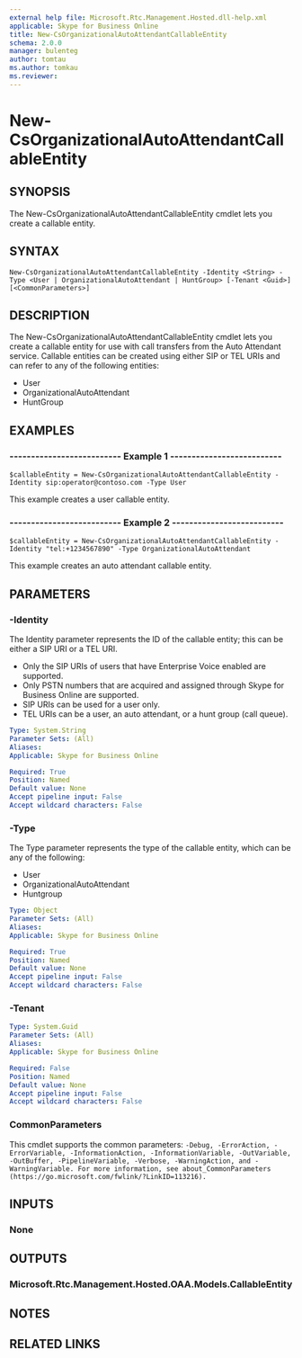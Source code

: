 ```yaml
---
external help file: Microsoft.Rtc.Management.Hosted.dll-help.xml
applicable: Skype for Business Online
title: New-CsOrganizationalAutoAttendantCallableEntity
schema: 2.0.0
manager: bulenteg
author: tomtau
ms.author: tomkau
ms.reviewer:
---
```


# New-CsOrganizationalAutoAttendantCallableEntity

## SYNOPSIS
The New-CsOrganizationalAutoAttendantCallableEntity cmdlet lets you create a callable entity.

## SYNTAX

```
New-CsOrganizationalAutoAttendantCallableEntity -Identity <String> -Type <User | OrganizationalAutoAttendant | HuntGroup> [-Tenant <Guid>] [<CommonParameters>]
```

## DESCRIPTION
The New-CsOrganizationalAutoAttendantCallableEntity cmdlet lets you create a callable entity for use with call transfers from the Auto Attendant service. Callable entities can be created using either SIP or TEL URIs and can refer to any of the following entities:

- User
- OrganizationalAutoAttendant
- HuntGroup


## EXAMPLES

### -------------------------- Example 1 --------------------------
```
$callableEntity = New-CsOrganizationalAutoAttendantCallableEntity -Identity sip:operator@contoso.com -Type User
```

This example creates a user callable entity.

### -------------------------- Example 2 --------------------------
```
$callableEntity = New-CsOrganizationalAutoAttendantCallableEntity -Identity "tel:+1234567890" -Type OrganizationalAutoAttendant
```

This example creates an auto attendant callable entity.

## PARAMETERS

### -Identity
The Identity parameter represents the ID of the callable entity; this can be either a SIP URI or a TEL URI.

- Only the SIP URIs of users that have Enterprise Voice enabled are supported.
- Only PSTN numbers that are acquired and assigned through Skype for Business Online are supported. 
- SIP URIs can be used for a user only.
- TEL URIs can be a user, an auto attendant, or a hunt group (call queue).

```yaml
Type: System.String
Parameter Sets: (All)
Aliases: 
Applicable: Skype for Business Online

Required: True
Position: Named
Default value: None
Accept pipeline input: False
Accept wildcard characters: False
```

### -Type
The Type parameter represents the type of the callable entity, which can be any of the following:

- User
- OrganizationalAutoAttendant
- Huntgroup


```yaml
Type: Object
Parameter Sets: (All)
Aliases: 
Applicable: Skype for Business Online

Required: True
Position: Named
Default value: None
Accept pipeline input: False
Accept wildcard characters: False
```

### -Tenant

```yaml
Type: System.Guid
Parameter Sets: (All)
Aliases: 
Applicable: Skype for Business Online

Required: False
Position: Named
Default value: None
Accept pipeline input: False
Accept wildcard characters: False
```

### CommonParameters
This cmdlet supports the common parameters: `-Debug, -ErrorAction, -ErrorVariable, -InformationAction, -InformationVariable, -OutVariable, -OutBuffer, -PipelineVariable, -Verbose, -WarningAction, and -WarningVariable. For more information, see about_CommonParameters (https://go.microsoft.com/fwlink/?LinkID=113216).`

## INPUTS

### None


## OUTPUTS

### Microsoft.Rtc.Management.Hosted.OAA.Models.CallableEntity


## NOTES

## RELATED LINKS


